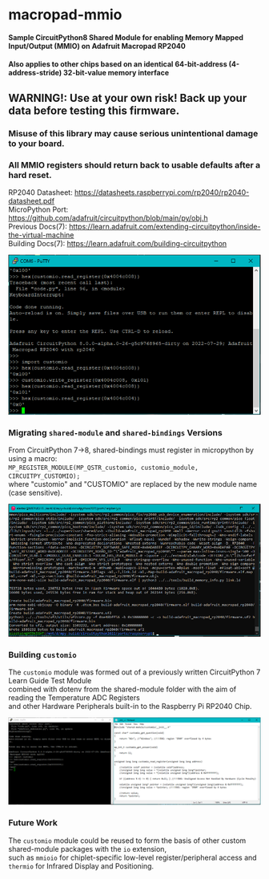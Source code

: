 # macropad-mmio
#### Sample CircuitPython8 Shared Module for enabling Memory Mapped Input/Output (MMIO) on Adafruit Macropad RP2040
#### Also applies to other chips based on an identical 64-bit-address (4-address-stride) 32-bit-value memory interface

## WARNING!: Use at your own risk! Back up your data before testing this firmware.
### Misuse of this library may cause serious unintentional damage to your board.
### All MMIO registers should return back to usable defaults after a hard reset.

RP2040 Datasheet: https://datasheets.raspberrypi.com/rp2040/rp2040-datasheet.pdf \
MicroPython Port: https://github.com/adafruit/circuitpython/blob/main/py/obj.h \
Previous Docs(7): https://learn.adafruit.com/extending-circuitpython/inside-the-virtual-machine \
Building Docs(7): https://learn.adafruit.com/building-circuitpython

![screenshot](https://github.com/themindvirus/awesome-circuitpython/blob/macropad-mmio/screenshot.png)

### Migrating `shared-module` and `shared-bindings` Versions

From CircuitPython 7->8, shared-bindings must register in micropython by using a macro: \
`MP_REGISTER_MODULE(MP_QSTR_customio, customio_module, CIRCUITPY_CUSTOMIO);` \
where "customio" and "CUSTOMIO" are replaced by the new module name (case sensitive).

![customio_build](https://github.com/themindvirus/awesome-circuitpython/blob/macropad-mmio/customio_build.png)

### Building `customio`

The `customio` module was formed out of a previously written CircuitPython 7 Learn Guide Test Module \
combined with dotenv from the shared-module folder with the aim of reading the Temperature ADC Registers \
and other Hardware Peripherals built-in to the Raspberry Pi RP2040 Chip.

![customio_test](https://github.com/themindvirus/awesome-circuitpython/blob/macropad-mmio/customio_test.png)

### Future Work

The `customio` module could be reused to form the basis of other custom shared-module packages with the `io` extension, \
such as `mmioio` for chiplet-specific low-level register/peripheral access and `thermio` for Infrared Display and Positioning.
